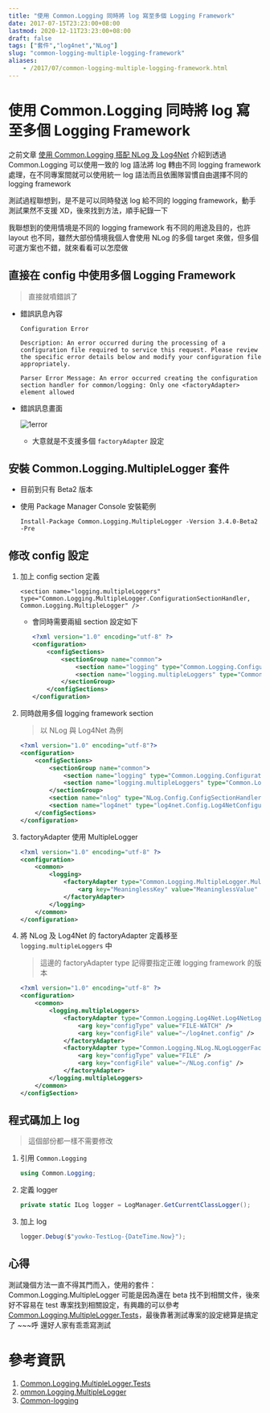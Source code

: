 ```yaml
---
title: "使用 Common.Logging 同時將 log 寫至多個 Logging Framework"
date: 2017-07-15T23:23:00+08:00
lastmod: 2020-12-11T23:23:00+08:00
draft: false
tags: ["套件","log4net","NLog"]
slug: "common-logging-multiple-logging-framework"
aliases:
    - /2017/07/common-logging-multiple-logging-framework.html
---
```

# 使用 Common.Logging 同時將 log 寫至多個 Logging Framework
之前文章 [使用 Common.Logging 搭配 NLog 及 Log4Net](/2017/07/common-logging.html) 介紹到透過 Common.Logging 可以使用一致的 log 語法將 log 轉由不同 logging framework 處理，在不同專案間就可以使用統一 log 語法而且依團隊習慣自由選擇不同的 logging framework

測試過程聯想到，是不是可以同時發送 log 給不同的 logging framework，動手測試果然不支援 XD，後來找到方法，順手紀錄一下

我聯想到的使用情境是不同的 logging framework 有不同的用途及目的，也許 layout 也不同，雖然大部份情境我個人會使用 NLog 的多個 target 來做，但多個可選方案也不錯，就來看看可以怎麼做

## 直接在 config 中使用多個 Logging Framework

> 直接就噴錯誤了

*   錯誤訊息內容

    ```
    Configuration Error
        
    Description: An error occurred during the processing of a configuration file required to service this request. Please review the specific error details below and modify your configuration file appropriately. 
        
    Parser Error Message: An error occurred creating the configuration section handler for common/logging: Only one <factoryAdapter> element allowed
    ```

*   錯誤訊息畫面

    ![1error](https://user-images.githubusercontent.com/3851540/28240376-7af86fc6-69b3-11e7-8d4a-8276a4b9b7e4.png)

    *   大意就是不支援多個 `factoryAdapter` 設定



## 安裝 Common.Logging.MultipleLogger 套件

*   目前到只有 Beta2 版本
*   使用 Package Manager Console 安裝範例

    ```
    Install-Package Common.Logging.MultipleLogger -Version 3.4.0-Beta2 -Pre
    ```

## 修改 config 設定

1.  加上 config section 定義

    ```
    <section name="logging.multipleLoggers" type="Common.Logging.MultipleLogger.ConfigurationSectionHandler, Common.Logging.MultipleLogger" />
    ```

    *   會同時需要兩組 section 設定如下

        ```xml
        <?xml version="1.0" encoding="utf-8" ?>
        <configuration>
            <configSections>
                <sectionGroup name="common">
                    <section name="logging" type="Common.Logging.ConfigurationSectionHandler, Common.Logging" />
                    <section name="logging.multipleLoggers" type="Common.Logging.MultipleLogger.ConfigurationSectionHandler, Common.Logging.MultipleLogger" />
                </sectionGroup>
            </configSections>
        </configuration>
        ```

2.  同時啟用多個 logging framework section

    > 以 NLog 與 Log4Net 為例

    ```xml
    <?xml version="1.0" encoding="utf-8"?>
    <configuration>
        <configSections>
            <sectionGroup name="common">
                <section name="logging" type="Common.Logging.ConfigurationSectionHandler, Common.Logging" />
                <section name="logging.multipleLoggers" type="Common.Logging.MultipleLogger.ConfigurationSectionHandler, Common.Logging.MultipleLogger" />
            </sectionGroup>
            <section name="nlog" type="NLog.Config.ConfigSectionHandler, NLog" />
            <section name="log4net" type="log4net.Config.Log4NetConfigurationSectionHandler,log4net" />
        </configSections>
    </configuration>
    ```

3.  factoryAdapter 使用 MultipleLogger

    ```xml
    <?xml version="1.0" encoding="utf-8" ?>
    <configuration>
        <common>
            <logging>
                <factoryAdapter type="Common.Logging.MultipleLogger.MultiLoggerFactoryAdapter, Common.Logging.MultipleLogger">
                    <arg key="MeaninglessKey" value="MeaninglessValue" />
                </factoryAdapter>
            </logging>
        </common>
    </configuration>
    ```
4.  將 NLog 及 Log4Net 的 factoryAdapter 定義移至 `logging.multipleLoggers` 中

    > 這邊的 factoryAdapter type 記得要指定正確 logging framework 的版本

    ```xml
    <?xml version="1.0" encoding="utf-8" ?>
    <configuration>
        <common>
            <logging.multipleLoggers>
                <factoryAdapter type="Common.Logging.Log4Net.Log4NetLoggerFactoryAdapter, Common.Logging.Log4net1211">
                    <arg key="configType" value="FILE-WATCH" />
                    <arg key="configFile" value="~/log4net.config" />
                </factoryAdapter>
                <factoryAdapter type="Common.Logging.NLog.NLogLoggerFactoryAdapter, Common.Logging.NLog41">
                    <arg key="configType" value="FILE" />
                    <arg key="configFile" value="~/NLog.config" />
                </factoryAdapter>
            </logging.multipleLoggers>
        </common>
    </configSection>
    ```

## 程式碼加上 log

> 這個部份都一樣不需要修改

1.  引用 `Common.Logging`

    ```cs
    using Common.Logging;
    ```

2.  定義 logger

    ```cs
    private static ILog logger = LogManager.GetCurrentClassLogger();
    ```

3.  加上 log

    ```cs
    logger.Debug($"yowko-TestLog-{DateTime.Now}");
    ```
## 心得

測試幾個方法一直不得其門而入，使用的套件： Common.Logging.MultipleLogger 可能是因為還在 beta 找不到相關文件，後來好不容易在 test 專案找到相關設定，有興趣的可以參考 [Common.Logging.MultipleLogger.Tests](https://github.com/net-commons/common-logging/blob/master/test/Common.Logging.MultipleLogger.Tests/App.config)，最後靠著測試專案的設定總算是搞定了 ~~~呼 還好人家有乖乖寫測試

# 參考資訊

1.  [Common.Logging.MultipleLogger.Tests](https://github.com/net-commons/common-logging/blob/master/test/Common.Logging.MultipleLogger.Tests/App.config)
2.  [ommon.Logging.MultipleLogger](https://www.nuget.org/packages/Common.Logging.MultipleLogger/)
3.  [Common-logging](https://net-commons.github.io/common-logging/)
